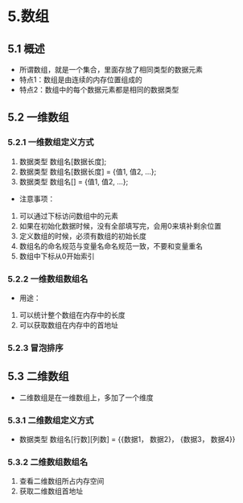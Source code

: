 # 5.数组

## 5.1 概述

- 所谓数组，就是一个集合，里面存放了相同类型的数据元素
- 特点1：数组是由连续的内存位置组成的
- 特点2：数组中的每个数据元素都是相同的数据类型

## 5.2 一维数组

### 5.2.1 一维数组定义方式

1. 数据类型 数组名[数据长度];
2. 数据类型 数组名[数据长度] = {值1, 值2, ...};
3. 数据类型 数组名[] = {值1, 值2, ...};

- 注意事项：

1. 可以通过下标访问数组中的元素
2. 如果在初始化数据时候，没有全部填写完，会用0来填补剩余位置
3. 定义数组的时候，必须有数组的初始长度
4. 数组名的命名规范与变量名命名规范一致，不要和变量重名
5. 数组中下标从0开始索引

### 5.2.2 一维数组数组名

- 用途：

1. 可以统计整个数组在内存中的长度
2. 可以获取数组在内存中的首地址

### 5.2.3 冒泡排序

## 5.3 二维数组

- 二维数组是在一维数组上，多加了一个维度

### 5.3.1 二维数组定义方式

- 数据类型 数组名[行数][列数] = {{数据1， 数据2}， {数据3， 数据4}}

### 5.3.2 二维数组数组名

1. 查看二维数组所占内存空间
2. 获取二维数组首地址
